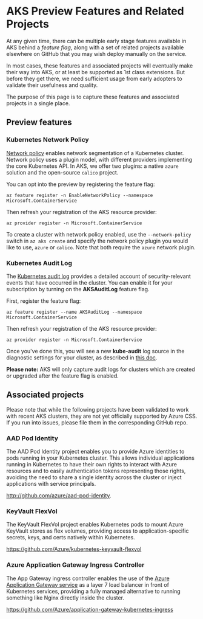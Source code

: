 # AKS Preview Features and Related Projects

At any given time, there can be multiple early stage features available in AKS behind a *feature flag*, along with a set of related projects available elsewhere on GitHub that you may wish deploy manually on the service. 

In most cases, these features and associated projects will eventually make their way into AKS, or at least be supported as 1st class extensions. But before they get there, we need sufficient usage from early adopters to validate their usefulness and quality.

The purpose of this page is to capture these features and associated projects in a single place.

## Preview features

### Kubernetes Network Policy

[Network policy](https://kubernetes.io/docs/concepts/services-networking/network-policies/) enables network segmentation of a Kubernetes cluster. Network policy uses a plugin model, with different providers implementing the core Kubernetes API. In AKS, we offer two plugins: a native `azure` solution and the open-source `calico` project.

You can opt into the preview by registering the feature flag:

```
az feature register -n EnableNetworkPolicy --namespace Microsoft.ContainerService
```

Then refresh your registration of the AKS resource provider:

```
az provider register -n Microsoft.ContainerService
```

To create a cluster with network policy enabled, use the `--network-policy` switch in `az aks create` and specify the network policy plugin you would like to use, `azure` or `calico`. Note that both require the `azure` network plugin.

### Kubernetes Audit Log

The [Kubernetes audit log](https://kubernetes.io/docs/tasks/debug-application-cluster/audit/) provides a detailed account of security-relevant events that have occurred in the cluster. You can enable it for your subscription by turning on the **AKSAuditLog** feature flag.

First, register the feature flag:

```
az feature register --name AKSAuditLog --namespace Microsoft.ContainerService
```

Then refresh your registration of the AKS resource provider:

```
az provider register -n Microsoft.ContainerService
```

Once you've done this, you will see a new **kube-audit** log source in the diagnostic settings for your cluster, as described in [this doc](https://docs.microsoft.com/azure/aks/view-master-logs).

**Please note:** AKS will only capture audit logs for clusters which are created or upgraded after the feature flag is enabled.

## Associated projects

Please note that while the following projects have been validated to work with recent AKS clusters, they are not yet officially supported by Azure CSS. If you run into issues, please file them in the corresponding GitHub repo.

### AAD Pod Identity

The AAD Pod Identity project enables you to provide Azure identities to pods running in your Kubernetes cluster. This allows individual applications running in Kubernetes to have their own rights to interact with Azure resources and to easily authentication tokens representing those rights, avoiding the need to share a single identity across the cluster or inject applications with service principals.

http://github.com/azure/aad-pod-identity. 

### KeyVault FlexVol

The KeyVault FlexVol project enables Kubernetes pods to mount Azure KeyVault stores as flex volumes, providing access to application-specific secrets, keys, and certs natively within Kubernetes. 

https://github.com/Azure/kubernetes-keyvault-flexvol 

### Azure Application Gateway Ingress Controller

The App Gateway ingress controller enables the use of the [Azure Application Gateway service](https://azure.microsoft.com/services/application-gateway/) as a layer 7 load balancer in front of Kubernetes services, providing a fully managed alternative to running something like Nginx directly inside the cluster.

https://github.com/Azure/application-gateway-kubernetes-ingress
